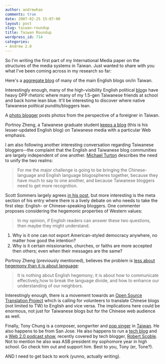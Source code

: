```yaml
---
author: andrewhao
comments: true
date: 2007-02-25 15:07:00
layout: post
slug: taiwan-roundup
title: Taiwan Roundup
wordpress_id: 714
categories:
- Andrew 2.0
---
```


So I'm writing the first part of my International Media paper on the structures of the media systems in Taiwan. Just wanted to share with you what I've been coming across in my research so far:  
  
Here's a [aggregate blog](http://taiwanfeed.com/) of many of the main English blogs on/in Taiwan.   
  
Interestingly enough, many of the high-visibility English political [blog](http://michaelturton.blogspot.com/)s have heavy DPP rhetoric where many of my 1.5-gen Taiwanese friends at school and back home lean blue. It'll be interesting to discover where native Taiwanese political pundits/bloggers lean.  
  
A [photo blogger](http://taiwanperspective.blogspot.com/index.html) posts photos from the perspective of a foreigner in Taiwan.  
  
Portnoy Zheng, a Taiwanese graduate student [keeps a blog](http://workingman.wordpress.com/) (this is his lesser-updated English blog) on Taiwanese media with a particular Web emphasis.  
  
I am also following another interesting conversation regarding Taiwanese bloggers--the complaint that the English and Taiwanese blog communities are largely independent of one another. [Michael Turton](http://michaelturton.blogspot.com/) describes the need to unify the two realms:  


> For me the major challenge is going to be bringing the Chinese-language and English language blogospheres together, because they have much to say to one another, and because Taiwanese bloggers need to get more recognition.

Scott Sommers largely agrees [in his post](http://scottsommers.blogs.com/taiwanweblog/2007/02/michael_turton_.html), but more interesting is the meta section of his entry where there is a lively debate on who needs to take the first step: English- or Chinese-speaking bloggers. One commenter proposes considering the hegemonic properties of Western values:

> In my opinion, if English readers can answer these two questions, then maybe they might understand.  
1. Why is it one can not export American-styled democracy anywhere, no matter how good the intention?  
2. Why is it certain missionaries, churches, or faiths are more accepted then others; even when their messages are the same?

Portnoy Zheng (previously mentioned), believes the problem is [less about hegemony than it is about language](http://workingman.wordpress.com/2006/04/23/about-regional-blogger-aggregator/#comments):  


> It is nothing about English hegemony; it is about how to communicate
effectively,how to break the language divide, and how to enhance our
understanding of our neighbors.  


Interestingly enough, there is a movement towards an [Open Source Translation Project](http://rconversation.blogs.com/rconversation/2007/02/join_the_open_s.html) which is calling for volunteers to translate Chinese blogs (not limited to TW) to English and vice versa. The implications here could be enormous, not just for Taiwanese blogs but for the Chinese web audience as well.  
  
Finally, Tony Chung is a composer, songwriter and [pop singer](http://tonelisten.com/) in [Taiwan](http://www.wretch.cc/blog/tonelisten). He also happens to be from San Jose. He also happens to run a [tech blog](http://www.geekwhat.com) and a [Web 2.0 podcast show](http://www.talkmatic.com), recently covered by tech blogger, [Robert Scoble](http://scobleizer.com/2007/02/15/neat-meeting-of-the-day-tony-chung/). Not to mention he also was ASB president my sophomore year in high school. Go check him out and support him. Best to you, Tony (er, Tone?).  
  
AND I need to get back to work (yunno, actually writing).  

